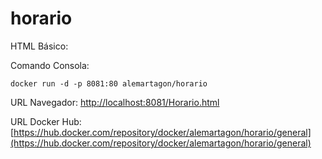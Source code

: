 # horario

HTML Básico:

Comando Consola:

	docker run -d -p 8081:80 alemartagon/horario
	
URL Navegador:
	[http://localhost:8081/Horario.html](http://localhost:8081/Horario.html)
	
URL Docker Hub: [https://hub.docker.com/repository/docker/alemartagon/horario/general](https://hub.docker.com/repository/docker/alemartagon/horario/general)
	
